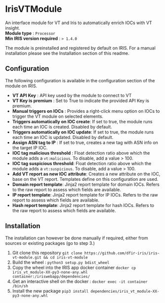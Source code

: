# IrisVTModule

An interface module for VT and Iris to automatically enrich IOCs with VT insight.  
**Module type** : ``Processor``  
**Min IRIS version required** : ``> 1.4.0`` 

The module is preinstalled and registered by default on IRIS. For a manual installation please see the Installation section of this readme.

## Configuration 
The following configuration is available in the configuration section of the module on IRIS. 

- **VT API Key** : API key used by the module to connect to VT 
- **VT Key is premium** : Set to True to indicate the provided API Key is premium.
- **Manual triggers on IOCs** : Provides a right-click menu option on IOCs to trigger the VT module on selected elements. 
- **Triggers automatically on IOC create**: If set to true, the module runs each time an IOC is created. Disabled by default. 
- **Triggers automatically on IOC update**: If set to true, the module runs each time an IOC is updated. Disabled by default. 
- **Assign ASN tag to IP** : If set to true, creates a new tag with ASN info on the target IP IOC. 
- **IOC tag malicious threshold** : Float detection ratio above which the module adds a ``vt:malicious``. To disable, add a value > 100. 
- **IOC tag suspicious threshold**: Float detection ratio above which the module adds a ``vt:suspicious``. To disable, add a value > 100. 
- **Add VT report as new IOC attribute**: Creates a new attribute on the IOC, base on the VT report. Templates define on this configuration are used. 
- **Domain report template**: Jinja2 report template for domain IOCs. Refers to the raw report to assess which fields are available. 
- **IP report template**: Jinja2 report template for IP IOCs. Refers to the raw report to assess which fields are available. 
- **Hash report template**: Jinja2 report template for hash IOCs. Refers to the raw report to assess which fields are available. 

## Installation 
 The installation can however be done manually if required, 
either from sources or existing packages (go to step 3.)

1. Git clone this repository ``git clone https://github.com/dfir-iris/iris-vt-module.git && cd iris-vt-module``
2. Build the wheel : ``python3 setup.py bdist_wheel`` 
3. Copy the wheel into the IRIS app docker container ``docker cp iris_vt_module-XX-py3-none-any.whl container:/iriswebapp/dependencies/``
4. Get an interactive shell on the docker : ``docker exec -it container /bin/sh``
5. Install the new package ``pip3 install dependencies/iris_vt_module-XX-py3-none-any.whl``
